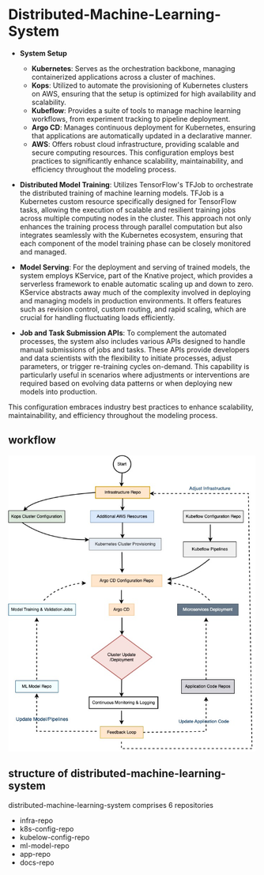 # Distributed-Machine-Learning-System
- **System Setup**
  - **Kubernetes**: Serves as the orchestration backbone, managing containerized applications across a cluster of machines.
  - **Kops**: Utilized to automate the provisioning of Kubernetes clusters on AWS, ensuring that the setup is optimized for high availability and scalability.
  - **Kubeflow**: Provides a suite of tools to manage machine learning workflows, from experiment tracking to pipeline deployment.
  - **Argo CD**: Manages continuous deployment for Kubernetes, ensuring that applications are automatically updated in a declarative manner.
  - **AWS**: Offers robust cloud infrastructure, providing scalable and secure computing resources.
This configuration employs best practices to significantly enhance scalability, maintainability, and efficiency throughout the modeling process.

- **Distributed Model Training**: Utilizes TensorFlow's TFJob to orchestrate the distributed training of machine learning models. TFJob is a Kubernetes custom resource specifically designed for TensorFlow tasks, allowing the execution of scalable and resilient training jobs across multiple computing nodes in the cluster. This approach not only enhances the training process through parallel computation but also integrates seamlessly with the Kubernetes ecosystem, ensuring that each component of the model training phase can be closely monitored and managed.

- **Model Serving**: For the deployment and serving of trained models, the system employs KService, part of the Knative project, which provides a serverless framework to enable automatic scaling up and down to zero. KService abstracts away much of the complexity involved in deploying and managing models in production environments. It offers features such as revision control, custom routing, and rapid scaling, which are crucial for handling fluctuating loads efficiently.

- **Job and Task Submission APIs**: To complement the automated processes, the system also includes various APIs designed to handle manual submissions of jobs and tasks. These APIs provide developers and data scientists with the flexibility to initiate processes, adjust parameters, or trigger re-training cycles on-demand. This capability is particularly useful in scenarios where adjustments or interventions are required based on evolving data patterns or when deploying new models into production.

This configuration embraces industry best practices to enhance scalability, maintainability, and efficiency throughout the modeling process.


## workflow
<img src="mlworkflow.jpg" alt="workflow" width="500" height="600"/>

## structure of distributed-machine-learning-system
distributed-machine-learning-system comprises 6 repositories 
- infra-repo
- k8s-config-repo
- kubelow-config-repo
- ml-model-repo
- app-repo
- docs-repo